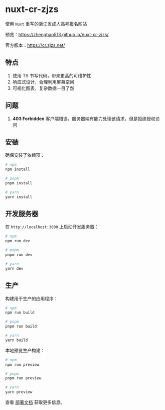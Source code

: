 # nuxt-cr-zjzs

使用 `Nuxt` 重写的浙江省成人高考报名网站

预览：https://zhenghao513.github.io/nuxt-cr-zjzs/

官方版本：https://cr.zjzs.net/

## 特点

1. 使用 TS 书写代码，带来更高的可维护性
2. 响应式设计，合理利用屏幕空间
3. 可视化图表，复杂数据一目了然

## 问题

1. **403 Forbidden** 客户端错误，服务器端有能力处理该请求，但是拒绝授权访问

## 安装

确保安装了依赖项：

```bash
# npm
npm install

# pnpm
pnpm install

# yarn
yarn install
```

## 开发服务器

在 `http://localhost:3000` 上启动开发服务器：

```bash
# npm
npm run dev

# pnpm
pnpm run dev

# yarn
yarn dev
```

## 生产

构建用于生产的应用程序：

```bash
# npm
npm run build

# pnpm
pnpm run build

# yarn
yarn build
```

本地预览生产构建：

```bash
# npm
npm run preview

# pnpm
pnpm run preview

# yarn
yarn preview
```

查看 [部署文档](https://nuxt.com/docs/getting-started/deployment) 获取更多信息。
